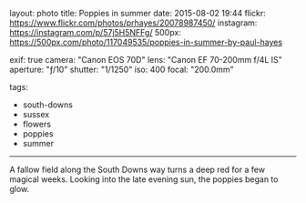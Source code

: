 layout: photo
title: Poppies in summer
date: 2015-08-02 19:44
flickr: https://www.flickr.com/photos/prhayes/20078987450/
instagram: https://instagram.com/p/57j5H5NFFg/
500px: https://500px.com/photo/117049535/poppies-in-summer-by-paul-hayes

exif: true
camera: "Canon EOS 70D"
lens: "Canon EF 70-200mm f/4L IS"
aperture: "ƒ/10"
shutter: "1/1250"
iso: 400
focal: "200.0mm"

tags:
  - south-downs
  - sussex
  - flowers
  - poppies
  - summer
---

A fallow field along the South Downs way turns a deep red for a few magical weeks. Looking into the late evening sun, the poppies began to glow.
